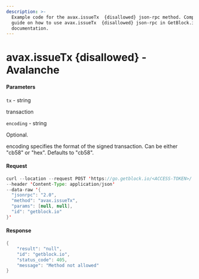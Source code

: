 ```yaml
---
description: >-
  Example code for the avax.issueTx  {disallowed} json-rpc method. Сomplete
  guide on how to use avax.issueTx  {disallowed} json-rpc in GetBlock.io Web3
  documentation.
---
```


# avax.issueTx {disallowed} - Avalanche

#### Parameters

`tx` - string

transaction

`encoding` - string

Optional.

encoding specifies the format of the signed transaction. Can be either "cb58" or "hex". Defaults to "cb58".

#### Request

```java
curl --location --request POST 'https://go.getblock.io/<ACCESS-TOKEN>/' 
--header 'Content-Type: application/json' 
--data-raw '{
  "jsonrpc": "2.0",
  "method": "avax.issueTx",
  "params": [null, null],
  "id": "getblock.io"
}'
```

#### Response

```java
{
    "result": "null",
    "id": "getblock.io",
    "status_code": 405,
    "message": "Method not allowed"
}
```
